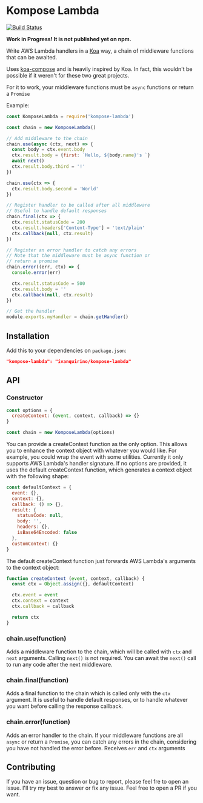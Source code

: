 # Kompose Lambda
[![Build Status](https://travis-ci.com/ivanquirino/kompose-lambda.svg?branch=master)](https://travis-ci.com/ivanquirino/kompose-lambda)

**Work in Progress! It is not published yet on npm.**

Write AWS Lambda handlers in a [Koa](https://github.com/koajs/koa) way, a chain of middleware functions that can be awaited.

Uses [koa-compose](https://github.com/koajs/compose) and is heavily inspired by Koa. In fact, this wouldn't be possible if it weren't for these two great projects.

For it to work, your middleware functions must be `async` functions or return a `Promise`

Example:

```javascript
const KomposeLambda = require('kompose-lambda')

const chain = new KomposeLambda()

// Add middleware to the chain
chain.use(async (ctx, next) => {
  const body = ctx.event.body
  ctx.result.body = {first: `Hello, ${body.name}'s `}
  await next()
  ctx.result.body.third = '!'
})

chain.use(ctx => {
  ctx.result.body.second = 'World'
})

// Register handler to be called after all middleware
// Useful to handle default responses
chain.final(ctx => {
  ctx.result.statusCode = 200
  ctx.result.headers['Content-Type'] = 'text/plain'
  ctx.callback(null, ctx.result)
})

// Register an error handler to catch any errors
// Note that the middleware must be async function or
// return a promise
chain.error((err, ctx) => {
  console.error(err)

  ctx.result.statusCode = 500
  ctx.result.body = ''
  ctx.callback(null, ctx.result)
})

// Get the handler
module.exports.myHandler = chain.getHandler()

```

## Installation

Add this to your dependencies on `package.json`:
```json
"kompose-lambda": "ivanquirino/kompose-lambda"
```
## API

### Constructor

```javascript
const options = {
  createContext: (event, context, callback) => {}
}

const chain = new KomposeLambda(options)
```

You can provide a createContext function as the only option. This allows you to enhance the context object with whatever you would like. For example, you could wrap the event with some utilities. Currently it only supports AWS Lambda's handler signature. If no options are provided, it uses the default createContext function, which generates a context object with the following shape:

```javascript
const defaultContext = {
  event: {},
  context: {},
  callback: () => {},
  result: {
    statusCode: null,
    body: '',
    headers: {},
    isBase64Encoded: false
  },
  customContext: {}
}
```
The default createContext function just forwards AWS Lambda's arguments to the context object:

```javascript
function createContext (event, context, callback) {
  const ctx = Object.assign({}, defaultContext)

  ctx.event = event
  ctx.context = context
  ctx.callback = callback

  return ctx
}
```

### chain.use(function)

Adds a middleware function to the chain, which will be called with `ctx` and `next` arguments. Calling `next()` is not required. You can await the `next()` call to run any code after the next middleware.

### chain.final(function)

Adds a final function to the chain which is called only with the `ctx` argument. It is useful to handle default responses, or to handle whatever you want before calling the response callback.

### chain.error(function)

Adds an error handler to the chain. If your middleware functions are all `async` or return a `Promise`, you can catch any errors in the chain, considering you have not handled the error before. Receives `err` and `ctx` arguments

## Contributing

If you have an issue, question or bug to report, please feel fre to open an issue. I'll try my best to answer or fix any issue. Feel free to open a PR if you want.